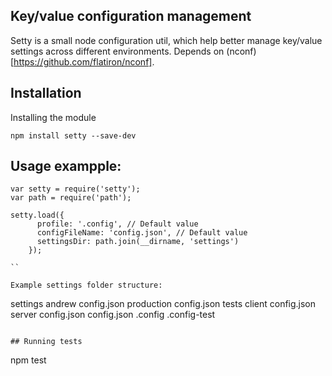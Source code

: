 Key/value configuration management
--

Setty is a small node configuration util, which help better manage key/value settings across different environments.
Depends on (nconf)[https://github.com/flatiron/nconf].

## Installation

Installing the module
```
npm install setty --save-dev
```

## Usage exampple:

```
var setty = require('setty');
var path = require('path');

setty.load({
      profile: '.config', // Default value
      configFileName: 'config.json', // Default value
      settingsDir: path.join(__dirname, 'settings')
    });

``

Example settings folder structure:

```
settings
 andrew
  config.json
 production
  config.json
 tests
  client
   config.json
  server
   config.json
 config.json
 .config
 .config-test

```

## Running tests

```
npm test
```
